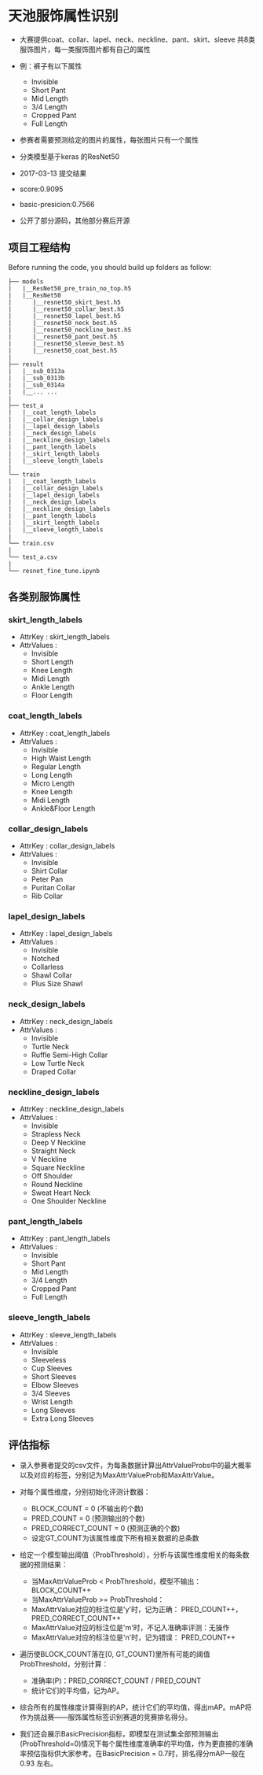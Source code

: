 # 天池服饰属性识别
* 大赛提供coat、collar、lapel、neck、neckline、pant、skirt、sleeve 共8类服饰图片，每一类服饰图片都有自己的属性
* 例：裤子有以下属性
  - Invisible
  - Short Pant
  - Mid Length
  - 3/4 Length
  - Cropped Pant
  - Full Length
* 参赛者需要预测给定的图片的属性，每张图片只有一个属性
* 分类模型基于keras 的ResNet50

* 2017-03-13 提交结果
 * score:0.9095 
 * basic-presicion:0.7566
* 公开了部分源码，其他部分赛后开源

## 项目工程结构

Before running the code, you should build up folders as follow:

```
├── models
|   |__ResNet50_pre_train_no_top.h5
|   |__ResNet50
|      |__resnet50_skirt_best.h5
|      |__resnet50_collar_best.h5
|      |__resnet50_lapel_best.h5
|      |__resnet50_neck_best.h5
|      |__resnet50_neckline_best.h5
|      |__resnet50_pant_best.h5
|      |__resnet50_sleeve_best.h5
|      |__resnet50_coat_best.h5
|
├── result
|   |__sub_0313a
|   |__sub_0313b
|   |__sub_0314a
|   |__... ...
|
├── test_a
|   |__coat_length_labels
|   |__collar_design_labels
|   |__lapel_design_labels
|   |__neck_design_labels
|   |__neckline_design_labels
|   |__pant_length_labels
|   |__skirt_length_labels
|   |__sleeve_length_labels
|
└── train
|   |__coat_length_labels
|   |__collar_design_labels
|   |__lapel_design_labels
|   |__neck_design_labels
|   |__neckline_design_labels
|   |__pant_length_labels
|   |__skirt_length_labels
|   |__sleeve_length_labels
|
└── train.csv
|
└── test_a.csv
|
└── resnet_fine_tune.ipynb

```
## 各类别服饰属性
### skirt_length_labels

+ AttrKey : skirt_length_labels
+ AttrValues :
  - Invisible
  - Short Length
  - Knee Length
  - Midi Length
  - Ankle Length
  - Floor Length

### coat_length_labels

+ AttrKey : coat_length_labels
+ AttrValues :
  - Invisible
  - High Waist Length
  - Regular Length
  - Long Length
  - Micro Length
  - Knee Length
  - Midi Length
  - Ankle&Floor Length

### collar_design_labels

+ AttrKey : collar_design_labels
+ AttrValues :
  - Invisible
  - Shirt Collar
  - Peter Pan
  - Puritan Collar
  - Rib Collar

### lapel_design_labels

+ AttrKey : lapel_design_labels
+ AttrValues :
  - Invisible
  - Notched
  - Collarless
  - Shawl Collar
  - Plus Size Shawl

### neck_design_labels

+ AttrKey : neck_design_labels
+ AttrValues :
  - Invisible
  - Turtle Neck
  - Ruffle Semi-High Collar
  - Low Turtle Neck
  - Draped Collar

### neckline_design_labels

+ AttrKey : neckline_design_labels
+ AttrValues :
  - Invisible
  - Strapless Neck
  - Deep V Neckline
  - Straight Neck
  - V Neckline
  - Square Neckline
  - Off Shoulder
  - Round Neckline
  - Sweat Heart Neck
  - One	Shoulder Neckline

### pant_length_labels

+ AttrKey : pant_length_labels
+ AttrValues :
  - Invisible
  - Short Pant
  - Mid Length
  - 3/4 Length
  - Cropped Pant
  - Full Length

### sleeve_length_labels

+ AttrKey : sleeve_length_labels
+ AttrValues :
  - Invisible
  - Sleeveless
  - Cup Sleeves
  - Short Sleeves
  - Elbow Sleeves
  - 3/4 Sleeves
  - Wrist Length
  - Long Sleeves
  - Extra Long Sleeves

## 评估指标

*  录入参赛者提交的csv文件，为每条数据计算出AttrValueProbs中的最大概率以及对应的标签，分别记为MaxAttrValueProb和MaxAttrValue。
*  对每个属性维度，分别初始化评测计数器：
   * BLOCK_COUNT = 0 (不输出的个数)
   * PRED_COUNT = 0 (预测输出的个数)
   * PRED_CORRECT_COUNT = 0 (预测正确的个数)
   * 设定GT_COUNT为该属性维度下所有相关数据的总条数
*  给定一个模型输出阈值（ProbThreshold），分析与该属性维度相关的每条数据的预测结果：
   * 当MaxAttrValueProb < ProbThreshold，模型不输出：BLOCK_COUNT++
   * 当MaxAttrValueProb >= ProbThreshold：
   * MaxAttrValue对应的标注位是'y'时，记为正确： PRED_COUNT++，PRED_CORRECT_COUNT++
   * MaxAttrValue对应的标注位是'm'时，不记入准确率评测：无操作
   * MaxAttrValue对应的标注位是'n'时，记为错误： PRED_COUNT++
*  遍历使BLOCK_COUNT落在[0, GT_COUNT)里所有可能的阈值ProbThreshold，分别计算：
   * 准确率(P)：PRED_CORRECT_COUNT / PRED_COUNT
   * 统计它们的平均值，记为AP。 
*  综合所有的属性维度计算得到的AP，统计它们的平均值，得出mAP。mAP将作为挑战赛——服饰属性标签识别赛道的竞赛排名得分。

*  我们还会展示BasicPrecision指标，即模型在测试集全部预测输出(ProbThreshold=0)情况下每个属性维度准确率的平均值，作为更直接的准确率预估指标供大家参考。在BasicPrecision = 0.7时，排名得分mAP一般在 0.93 左右。





